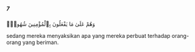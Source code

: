 ##### 7

<span class="ayah">وَهُمْ عَلَىٰ مَا يَفْعَلُونَ بِٱلْمُؤْمِنِينَ شُهُودٌۭ</span>

<span class="ayah_translation">sedang mereka menyaksikan apa yang mereka perbuat terhadap orang-orang yang beriman.</span>

